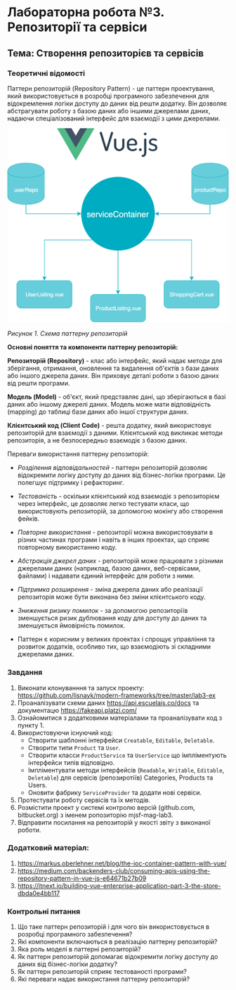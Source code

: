 # Лабораторна робота №3. Репозиторії та сервіси

## Тема: Створення репозиторієв та сервісів

### Теоретичні відомості

Паттерн репозиторій (Repository Pattern) - це паттерн проектування, який використовується в розробці програмного забезпечення для відокремлення логіки доступу до даних від решти додатку. 
Він дозволяє абстрагувати роботу з базою даних або іншими джерелами даних, надаючи спеціалізований інтерфейс для взаємодії з цими джерелами.

![img.png](assets/img.png)

*Рисунок 1. Схема паттерну репозиторій*

**Основні поняття та компоненти паттерну репозиторій:**

**Репозиторій (Repository)** - клас або інтерфейс, який надає методи для зберігання, отримання, оновлення та видалення об'єктів з бази даних або іншого джерела даних. Він приховує деталі роботи з базою даних від решти програми.

**Модель (Model)** - об'єкт, який представляє дані, що зберігаються в базі даних або іншому джерелі даних. Модель може мати відповідність (mapping) до таблиці бази даних або іншої структури даних.

**Клієнтський код (Client Code)** - решта додатку, який використовує репозиторій для взаємодії з даними. Клієнтський код викликає методи репозиторія, а не безпосередньо взаємодіє з базою даних.

Переваги використання паттерну репозиторій:

 - *Розділення відповідальностей* - паттерн репозиторій дозволяє відокремити логіку доступу до даних від бізнес-логіки програми. Це полегшує підтримку і рефакторинг.

 - *Тестованість* - оскільки клієнтський код взаємодіє з репозиторієм через інтерфейс, це дозволяє легко тестувати класи, що використовують репозиторій, за допомогою мокінгу або створення фейків.

 - *Повторне використання* - репозиторії можна використовувати в різних частинах програми і навіть в інших проектах, що сприяє повторному використанню коду.

 - *Абстракція джерел даних* - репозиторій може працювати з різними джерелами даних (наприклад, базою даних, веб-сервісами, файлами) і надавати єдиний інтерфейс для роботи з ними.

 - *Підтримка розширення* - зміна джерела даних або реалізації репозиторія може бути виконана без зміни клієнтського коду.

 - *Зниження ризику помилок* - за допомогою репозиторіїв зменшується ризик дублювання коду для доступу до даних та зменшується ймовірність помилок.

 - Паттерн є корисним у великих проектах і спрощує управління та розвиток додатків, особливо тих, що взаємодіють зі складними джерелами даних.


### Завдання

1. Виконати клонуванння та запуск проекту: https://github.com/lisnayk/modern-frameworks/tree/master/lab3-ex
2. Проаналізувати схеми даних  https://api.escuelajs.co/docs та документацю https://fakeapi.platzi.com/
3. Ознайомитися з додатковими матеріалами та проаналізувати код з пункту 1. 
4. Використовуючи існуючий код:
   - Створити шаблонні інтерфейси `Creatable`, `Editable`, `Deletable`.
   - Створити типи `Product` та `User`.
   - Створити класси `ProductService` та `UserService` що імпліментують інтерфейси типів відповідно.
   - Імпліментувати методи інтерфейсів (`Readable`, `Writable`, `Editable`, `Deletable`) для сервісів (репозиротіїв) Categories, Products та Users.
   - Оновити фабрику `ServiceProvider` та додати нові сервіси.
5. Протестувати роботу сервісів та їх методів.
6. Розмістити проект у системі контролю версій (github.com, bitbucket.org) з іменем ропозиторію mjsf-mag-lab3.
7. Відправити посилання на репозиторій у якості звіту з виконаної роботи.

### Додатковий матеріал:

1. https://markus.oberlehner.net/blog/the-ioc-container-pattern-with-vue/
2. https://medium.com/backenders-club/consuming-apis-using-the-repository-pattern-in-vue-js-e64671b27b09
3. https://itnext.io/building-vue-enterprise-application-part-3-the-store-dbda0e4bb117


### Контрольні питання

1. Що таке паттерн репозиторій і для чого він використовується в розробці програмного забезпечення?
2. Які компоненти включаються в реалізацію паттерну репозиторій?
3. Яка роль моделі в паттерні репозиторій?
4. Як паттерн репозиторій допомагає відокремити логіку доступу до даних від бізнес-логіки додатку?
5. Як паттерн репозиторій сприяє тестованості програми?
6. Які переваги надає використання паттерну репозиторій?

